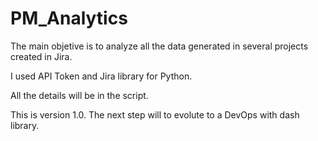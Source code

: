 # PM_Analytics

The main objetive is to analyze all the data generated in several projects created in Jira.

I used API Token and Jira library for Python.

All the details will be in the script.

This is version 1.0. The next step will to evolute to a DevOps with dash library.




